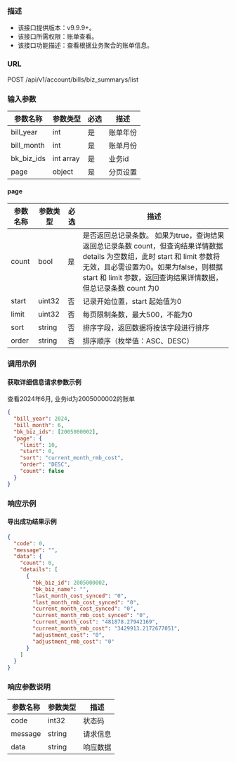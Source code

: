 ### 描述

- 该接口提供版本：v9.9.9+。
- 该接口所需权限：账单查看。
- 该接口功能描述：查看根据业务聚合的账单信息。

### URL

POST /api/v1/account/bills/biz_summarys/list

### 输入参数

| 参数名称       | 参数类型      | 必选 | 描述   |
|------------|-----------|----|------|
| bill_year  | int       | 是  | 账单年份 |
| bill_month | int       | 是  | 账单月份 |
| bk_biz_ids | int array | 是  | 业务id |
| page       | object    | 是  | 分页设置 |


#### page

| 参数名称  | 参数类型   | 必选 | 描述                                                                                                                                                  |
|-------|--------|----|-----------------------------------------------------------------------------------------------------------------------------------------------------|
| count | bool   | 是  | 是否返回总记录条数。 如果为true，查询结果返回总记录条数 count，但查询结果详情数据 details 为空数组，此时 start 和 limit 参数将无效，且必需设置为0。如果为false，则根据 start 和 limit 参数，返回查询结果详情数据，但总记录条数 count 为0 |
| start | uint32 | 否  | 记录开始位置，start 起始值为0                                                                                                                                  |
| limit | uint32 | 否  | 每页限制条数，最大500，不能为0                                                                                                                                   |
| sort  | string | 否  | 排序字段，返回数据将按该字段进行排序                                                                                                                                  |
| order | string | 否  | 排序顺序（枚举值：ASC、DESC）                                                                                                                                  |


### 调用示例

#### 获取详细信息请求参数示例

查看2024年6月, 业务id为2005000002的账单

```json
{
  "bill_year": 2024,
  "bill_month": 6,
  "bk_biz_ids": [2005000002],
  "page": {
    "limit": 10,
    "start": 0,
    "sort": "current_month_rmb_cost",
    "order": "DESC",
    "count": false
  }
}
```



### 响应示例

#### 导出成功结果示例

```json
{
  "code": 0,
  "message": "",
  "data": {
    "count": 0,
    "details": [
      {
        "bk_biz_id": 2005000002,
        "bk_biz_name": "",
        "last_month_cost_synced": "0",
        "last_month_rmb_cost_synced": "0",
        "current_month_cost_synced": "0",
        "current_month_rmb_cost_synced": "0",
        "current_month_cost": "481878.27942169",
        "current_month_rmb_cost": "3429913.2172677051",
        "adjustment_cost": "0",
        "adjustment_rmb_cost": "0"
      }
    ]
  }
}
```

### 响应参数说明

| 参数名称    | 参数类型   | 描述   |
|---------|--------|------|
| code    | int32  | 状态码  |
| message | string | 请求信息 |
| data    | string | 响应数据 |

